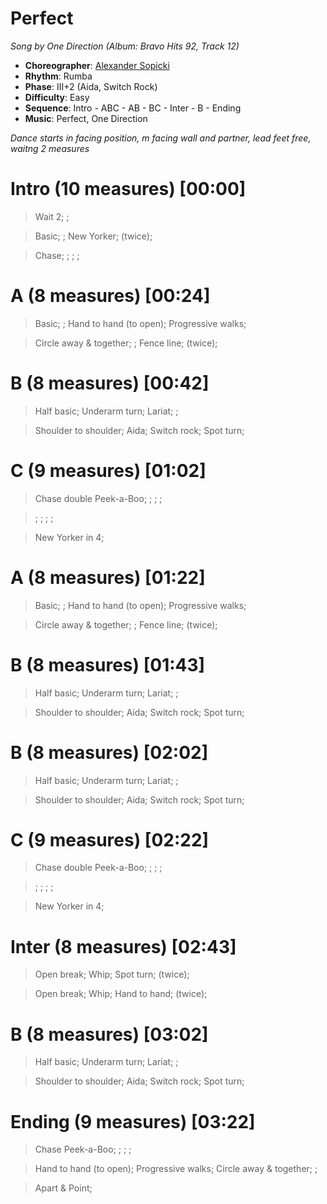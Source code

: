 # Perfect
*Song by One Direction (Album: Bravo Hits 92, Track 12)*

* **Choreographer**: [Alexander Sopicki](mailto:cuesheets@gmx.net "cuesheets@gmx.net")
* **Rhythm**: Rumba
* **Phase**: III+2 (Aida, Switch Rock)
* **Difficulty**: Easy
* **Sequence**: Intro - ABC - AB - BC - Inter - B - Ending
* **Music**: Perfect, One Direction

*Dance starts in facing position, m facing wall and partner, lead feet free, waitng 2 measures*

# Intro (10 measures) [00:00]

> Wait 2; ;

> Basic; ; New Yorker; (twice);

> Chase; ; ; ;


# A (8 measures) [00:24]

> Basic; ; Hand to hand (to open); Progressive walks;

> Circle away & together; ; Fence line; (twice);

# B (8 measures) [00:42]

> Half basic; Underarm turn; Lariat; ;

> Shoulder to shoulder; Aida; Switch rock; Spot turn;

# C (9 measures) [01:02]

> Chase double Peek-a-Boo; ; ; ;

> ; ; ; ;

> New Yorker in 4;

# A (8 measures) [01:22]

> Basic; ; Hand to hand (to open); Progressive walks;

> Circle away & together; ; Fence line; (twice);

# B (8 measures) [01:43]

> Half basic; Underarm turn; Lariat; ;

> Shoulder to shoulder; Aida; Switch rock; Spot turn;

# B (8 measures) [02:02]

> Half basic; Underarm turn; Lariat; ;

> Shoulder to shoulder; Aida; Switch rock; Spot turn;

# C (9 measures) [02:22]

> Chase double Peek-a-Boo; ; ; ;

> ; ; ; ;

> New Yorker in 4;

# Inter (8 measures) [02:43]

> Open break; Whip; Spot turn; (twice);

> Open break; Whip; Hand to hand; (twice);

# B (8 measures) [03:02]

> Half basic; Underarm turn; Lariat; ;

> Shoulder to shoulder; Aida; Switch rock; Spot turn;

# Ending (9 measures) [03:22]

> Chase Peek-a-Boo; ; ; ;

> Hand to hand (to open); Progressive walks; Circle away & together; ;

> Apart & Point;
